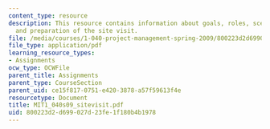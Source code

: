 ```yaml
---
content_type: resource
description: This resource contains information about goals, roles, scenario, deliverable
  and preparation of the site visit.
file: /media/courses/1-040-project-management-spring-2009/800223d2d699027d23fe1f180b4b1978_MIT1_040s09_sitevisit.pdf
file_type: application/pdf
learning_resource_types:
- Assignments
ocw_type: OCWFile
parent_title: Assignments
parent_type: CourseSection
parent_uid: ce15f817-0751-e420-3878-a57f59613f4e
resourcetype: Document
title: MIT1_040s09_sitevisit.pdf
uid: 800223d2-d699-027d-23fe-1f180b4b1978
---
```

